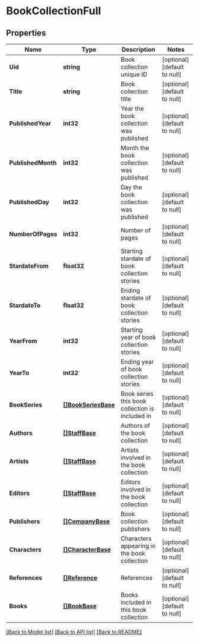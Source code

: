 # BookCollectionFull

## Properties
Name | Type | Description | Notes
------------ | ------------- | ------------- | -------------
**Uid** | **string** | Book collection unique ID | [optional] [default to null]
**Title** | **string** | Book collection title | [optional] [default to null]
**PublishedYear** | **int32** | Year the book collection was published | [optional] [default to null]
**PublishedMonth** | **int32** | Month the book collection was published | [optional] [default to null]
**PublishedDay** | **int32** | Day the book collection was published | [optional] [default to null]
**NumberOfPages** | **int32** | Number of pages | [optional] [default to null]
**StardateFrom** | **float32** | Starting stardate of book collection stories | [optional] [default to null]
**StardateTo** | **float32** | Ending stardate of book collection stories | [optional] [default to null]
**YearFrom** | **int32** | Starting year of book collection stories | [optional] [default to null]
**YearTo** | **int32** | Ending year of book collection stories | [optional] [default to null]
**BookSeries** | [**[]BookSeriesBase**](BookSeriesBase.md) | Book series this book collection is included in | [optional] [default to null]
**Authors** | [**[]StaffBase**](StaffBase.md) | Authors of the book collection | [optional] [default to null]
**Artists** | [**[]StaffBase**](StaffBase.md) | Artists involved in the book collection | [optional] [default to null]
**Editors** | [**[]StaffBase**](StaffBase.md) | Editors involved in the book collection | [optional] [default to null]
**Publishers** | [**[]CompanyBase**](CompanyBase.md) | Book collection publishers | [optional] [default to null]
**Characters** | [**[]CharacterBase**](CharacterBase.md) | Characters appearing in the book collection | [optional] [default to null]
**References** | [**[]Reference**](Reference.md) | References | [optional] [default to null]
**Books** | [**[]BookBase**](BookBase.md) | Books included in this book collection | [optional] [default to null]

[[Back to Model list]](../README.md#documentation-for-models) [[Back to API list]](../README.md#documentation-for-api-endpoints) [[Back to README]](../README.md)


